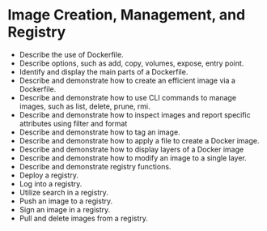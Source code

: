 # Image Creation, Management, and Registry

* Describe the use of Dockerfile.
* Describe options, such as add, copy, volumes, expose, entry point.
* Identify and display the main parts of a Dockerfile.
* Describe and demonstrate how to create an efficient image via a Dockerfile.
* Describe and demonstrate how to use CLI commands to manage images, such as list, delete,
prune, rmi.
* Describe and demonstrate how to inspect images and report specific attributes using filter and
format
* Describe and demonstrate how to tag an image.
* Describe and demonstrate how to apply a file to create a Docker image. 
* Describe and demonstrate how to display layers of a Docker image
* Describe and demonstrate how to modify an image to a single layer.
* Describe and demonstrate registry functions.
* Deploy a registry.
* Log into a registry.
* Utilize search in a registry.
* Push an image to a registry.
* Sign an image in a registry.
* Pull and delete images from a registry. 